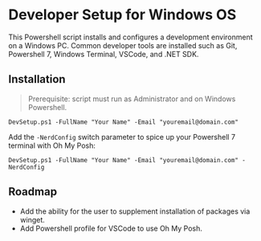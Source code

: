 # Developer Setup for Windows OS

This Powershell script installs and configures a development environment on a Windows PC.  Common developer tools are installed such as Git, Powershell 7, Windows Terminal, VSCode, and .NET SDK.

## Installation

> Prerequisite: script must run as Administrator and on Windows Powershell.

```
DevSetup.ps1 -FullName "Your Name" -Email "youremail@domain.com"
```

Add the `-NerdConfig` switch parameter to spice up your Powershell 7 terminal with Oh My Posh:

```
DevSetup.ps1 -FullName "Your Name" -Email "youremail@domain.com" -NerdConfig
```

## Roadmap

- Add the ability for the user to supplement installation of packages via winget.
- Add Powershell profile for VSCode to use Oh My Posh.
